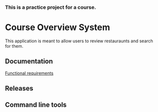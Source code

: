 ### This is a practice project for a course.

# Course Overview System
This application is meant to allow users to review restauraunts and search for them. 


## Documentation


[Functional requirements](Documentation/Vaatimusmäärittely.md)


## Releases


## Command line tools